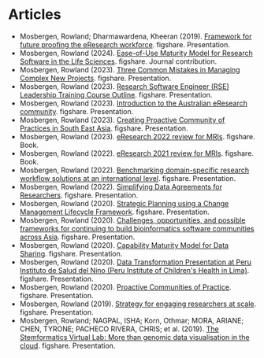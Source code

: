 # Articles

- Mosbergen, Rowland; Dharmawardena, Kheeran (2019). [Framework for future proofing the eResearch workforce](https://doi.org/10.6084/m9.figshare.10010435). figshare. Presentation.
- Mosbergen, Rowland (2024). [Ease-of-Use Maturity Model for Research Software in the Life Sciences](https://doi.org/10.6084/m9.figshare.25373833). figshare. Journal contribution.
- Mosbergen, Rowland (2023). [Three Common Mistakes in Managing Complex New Projects](https://doi.org/10.6084/m9.figshare.23639565). figshare. Presentation.
- Mosbergen, Rowland (2023). [Research Software Engineer (RSE) Leadership Training Course Outline](https://doi.org/10.6084/m9.figshare.22801898). figshare. Presentation.
- Mosbergen, Rowland (2023). [Introduction to the Australian eResearch community](https://doi.org/10.6084/m9.figshare.22179059). figshare. Presentation.
- Mosbergen, Rowland (2023). [Creating Proactive Community of Practices in South East Asia](https://doi.org/10.6084/m9.figshare.22766708). figshare. Presentation.
- Mosbergen, Rowland (2023). [eResearch 2022 review for MRIs](https://doi.org/10.6084/m9.figshare.21946439). figshare. Book.
- Mosbergen, Rowland (2022). [eResearch 2021 review for MRIs](https://doi.org/10.6084/m9.figshare.21280284). figshare. Book.
- Mosbergen, Rowland (2022). [Benchmarking  domain-specific research workflow solutions at an international level](https://doi.org/10.6084/m9.figshare.21259425). figshare. Presentation.
- Mosbergen, Rowland (2022). [Simplifying Data Agreements for Researchers](https://doi.org/10.6084/m9.figshare.21259407). figshare. Presentation.
- Mosbergen, Rowland (2020). [Strategic Planning using a Change Management Lifecycle Framework](https://doi.org/10.6084/m9.figshare.12199856). figshare. Presentation.
- Mosbergen, Rowland (2020). [Challenges, opportunities, and possible frameworks for continuing to build bioinformatics software communities across Asia](https://doi.org/10.6084/m9.figshare.13138754). figshare. Presentation.
- Mosbergen, Rowland (2020). [Capability Maturity Model for Data Sharing](https://doi.org/10.6084/m9.figshare.12279155). figshare. Presentation.
- Mosbergen, Rowland (2020). [Data Transformation Presentation at Peru Instituto de Salud del Nino (Peru Institute of Children's Health in Lima)](https://doi.org/10.6084/m9.figshare.12218153.v1). figshare. Presentation.
- Mosbergen, Rowland (2020). [Proactive Communities of Practice](https://doi.org/10.6084/m9.figshare.12198501.v2). figshare. Presentation.
- Mosbergen, Rowland (2019). [Strategy for engaging researchers at scale](https://doi.org/10.6084/m9.figshare.10115909.v1). figshare. Presentation.
- Mosbergen, Rowland; NAGPAL, ISHA; Korn, Othmar; MORA, ARIANE; CHEN, TYRONE; PACHECO RIVERA, CHRIS; et al. (2019). [The Stemformatics Virtual Lab: More than genomic data visualisation in the cloud](https://doi.org/10.6084/m9.figshare.10099412.v2). figshare. Presentation. 
